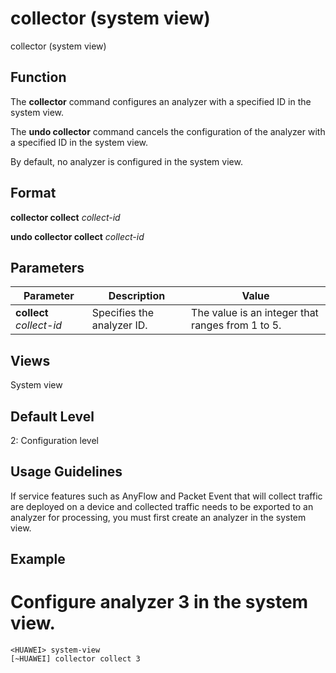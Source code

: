 collector (system view)
=======================

collector (system view)

Function
--------



The **collector** command configures an analyzer with a specified ID in the system view.

The **undo collector** command cancels the configuration of the analyzer with a specified ID in the system view.



By default, no analyzer is configured in the system view.


Format
------

**collector collect** *collect-id*

**undo collector collect** *collect-id*


Parameters
----------

| Parameter | Description | Value |
| --- | --- | --- |
| **collect** *collect-id* | Specifies the analyzer ID. | The value is an integer that ranges from 1 to 5. |



Views
-----

System view


Default Level
-------------

2: Configuration level


Usage Guidelines
----------------

If service features such as AnyFlow and Packet Event that will collect traffic are deployed on a device and collected traffic needs to be exported to an analyzer for processing, you must first create an analyzer in the system view.


Example
-------

# Configure analyzer 3 in the system view.
```
<HUAWEI> system-view
[~HUAWEI] collector collect 3

```